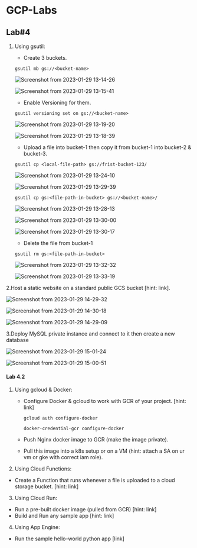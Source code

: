 # GCP-Labs

## Lab#4


1. Using gsutil:
    - Create 3 buckets.
    ```
    gsutil mb gs://<bucket-name>
    ```
   
   ![Screenshot from 2023-01-29 13-14-26](https://user-images.githubusercontent.com/57557314/215329707-16cac6bd-2fb1-4a3f-84b6-9d80b8432479.png)

   ![Screenshot from 2023-01-29 13-15-41](https://user-images.githubusercontent.com/57557314/215329777-81f131ed-23d6-4bd2-b3af-be07be7a1901.png)


    - Enable Versioning for them.
    ```
    gsutil versioning set on gs://<bucket-name>
    ```
    ![Screenshot from 2023-01-29 13-19-20](https://user-images.githubusercontent.com/57557314/215329825-cc99c7c1-22e0-4bd1-b45c-52642dd6a1d1.png)
    
    ![Screenshot from 2023-01-29 13-18-39](https://user-images.githubusercontent.com/57557314/215329850-bc7ee35c-9573-4799-b227-12d2ba58f6a6.png)


    - Upload a file into bucket-1 then copy it from bucket-1 into bucket-2 & bucket-3.
    
    ```
    gsutil cp <local-file-path> gs://frist-bucket-123/
    ```
       
    ![Screenshot from 2023-01-29 13-24-10](https://user-images.githubusercontent.com/57557314/215330150-81c2c634-0e27-40ef-9861-45443aa1ab1d.png)


    ![Screenshot from 2023-01-29 13-29-39](https://user-images.githubusercontent.com/57557314/215330157-6a41d482-e8e1-4cbc-aa86-91a61ddf8433.png)

    ```
    gsutil cp gs:<file-path-in-bucket> gs://<bucket-name>/
    ```
    
    ![Screenshot from 2023-01-29 13-28-13](https://user-images.githubusercontent.com/57557314/215329867-f2d69533-13b4-4547-8ac3-a4fb34288ccc.png)
    
    
    ![Screenshot from 2023-01-29 13-30-00](https://user-images.githubusercontent.com/57557314/215330001-0628a394-7eab-4bd3-8a4f-6942c7917b2e.png)

    ![Screenshot from 2023-01-29 13-30-17](https://user-images.githubusercontent.com/57557314/215330016-ea7b0bf3-079d-44f6-9640-d3481d304d24.png)

    - Delete the file from bucket-1
    
    ```
    gsutil rm gs:<file-path-in-bucket>

    ``` 
    ![Screenshot from 2023-01-29 13-32-32](https://user-images.githubusercontent.com/57557314/215330378-bd65bb50-b087-422b-9dd8-bf54d610e7f5.png)

     
    ![Screenshot from 2023-01-29 13-33-19](https://user-images.githubusercontent.com/57557314/215330410-af1ddbcd-0cf8-408e-a603-62a775e93933.png)


2.Host a static website on a standard public GCS bucket [hint: link].

![Screenshot from 2023-01-29 14-29-32](https://user-images.githubusercontent.com/57557314/215330497-057f7185-4528-4bc3-be89-a98c0a533752.png)


![Screenshot from 2023-01-29 14-30-18](https://user-images.githubusercontent.com/57557314/215330504-c87c920a-f0e3-4e57-94d2-a219a2f5e64c.png)


![Screenshot from 2023-01-29 14-29-09](https://user-images.githubusercontent.com/57557314/215330485-70b28e76-09cc-4e0d-a84d-f4a2a5c8b1df.png)



3.Deploy MySQL private instance and connect to it then create a new database 

![Screenshot from 2023-01-29 15-01-24](https://user-images.githubusercontent.com/57557314/215330549-4f6135fd-914b-49e6-8954-6792c30fe788.png)


![Screenshot from 2023-01-29 15-00-51](https://user-images.githubusercontent.com/57557314/215330537-63b1b23d-e853-4d49-b58f-3bc8318e2970.png)


#### Lab 4.2


1. Using gcloud & Docker:
    - Configure Docker & gcloud to work with GCR of your project. [hint: link]
        ```
        gcloud auth configure-docker
        ```
        ```
        docker-credential-gcr configure-docker
        ```
    
    - Push Nginx docker image to GCR (make the image private).
    - Pull this image into a k8s setup or on a VM (hint: attach a SA on ur vm or gke with correct iam role).



2. Using Cloud Functions:
- Create a Function that runs whenever a file is uploaded to a cloud storage bucket. [hint: link]


3. Using Cloud Run:
- Run a pre-built docker image (pulled from GCR) [hint: link]
- Build and Run any sample app [hint: link]


4. Using App Engine:
- Run the sample hello-world python app [link]
